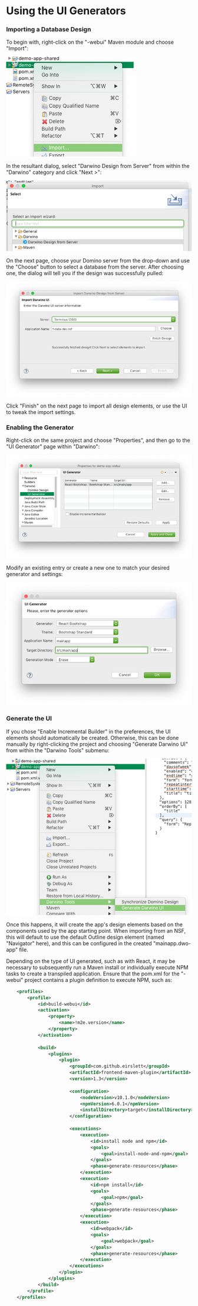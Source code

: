 # Using the UI Generators

### Importing a Database Design

To begin with, right-click on the "-webui" Maven module and choose "Import":

![](ui-generator/import.png)

In the resultant dialog, select "Darwino Design from Server" from within the "Darwino" category and click "Next >":

![](ui-generator/design-from-server.png)

On the next page, choose your Domino server from the drop-down and use the "Choose" button to select a database from the server. After choosing one, the dialog will tell you if the design was successfully pulled:

![](ui-generator/server-and-db.png)

Click "Finish" on the next page to import all design elements, or use the UI to tweak the import settings.

### Enabling the Generator

Right-click on the same project and choose "Properties", and then go to the "UI Generator" page within "Darwino":

![](ui-generator/properties.png)

Modify an existing entry or create a new one to match your desired generator and settings:

![](ui-generator/generator-config.png)

### Generate the UI

If you chose "Enable Incremental Builder" in the preferences, the UI elements should automatically be created. Otherwise, this can be done manually by right-clicking the project and choosing "Generate Darwino UI" from within the "Darwino Tools" submenu:

![](ui-generator/generate-ui.png)

Once this happens, it will create the app's design elements based on the components used by the app starting point. When importing from an NSF, this will default to use the default Outline design element (named "Navigator" here), and this can be configured in the created "mainapp.dwo-app" file.

Depending on the type of UI generated, such as with React, it may be necessary to subsequently run a Maven install or individually execute NPM tasks to create a transpiled application. Ensure that the pom.xml for the "-webui" project contains a plugin definition to execute NPM, such as:

```xml
	<profiles>
		<profile>
			<id>build-webui</id>
			<activation>
            	<property>
                	<name>!m2e.version</name>
            	</property>
            </activation>
    		
			<build>
				<plugins>
					<plugin>
						<groupId>com.github.eirslett</groupId>
						<artifactId>frontend-maven-plugin</artifactId>
						<version>1.3</version>
						
						<configuration>
							<nodeVersion>v10.1.0</nodeVersion>
							<npmVersion>6.0.1</npmVersion>
							<installDirectory>target</installDirectory>
						</configuration>
						
						<executions>
							<execution>
								<id>install node and npm</id>
								<goals>
									<goal>install-node-and-npm</goal>
								</goals>
								<phase>generate-resources</phase>
							</execution>
							<execution>
								<id>npm install</id>
								<goals>
									<goal>npm</goal>
								</goals>
								<phase>generate-resources</phase>
							</execution>
							<execution>
								<id>webpack</id>
								<goals>
									<goal>webpack</goal>
								</goals>
								<phase>generate-resources</phase>
							</execution>
						</executions>
					</plugin>
				</plugins>
			</build>
		</profile>
	</profiles>
```

